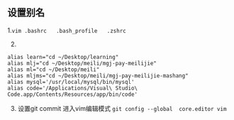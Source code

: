 ## 设置别名
1.`vim .bashrc   .bash_profile   .zshrc`

2.

```
alias learn="cd ~/Desktop/learning"
alias mlj="cd ~/Desktop/meili/mgj-pay-meilijie"
alias ml="cd ~/Desktop/meili"
alias mljms="cd ~/Desktop/meili/mgj-pay-meilijie-mashang"
alias mysql='/usr/local/mysql/bin/mysql'
alias code='/Applications/Visual\ Studio\ Code.app/Contents/Resources/app/bin/code'
```


3. 设置git commit 进入vim编辑模式
`git config --global  core.editor vim`

